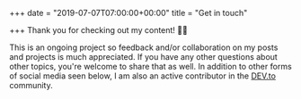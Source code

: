 +++
date = "2019-07-07T07:00:00+00:00"
title = "Get in touch"

+++
Thank you for checking out my content! 👍🏾

This is an ongoing project so feedback and/or collaboration on my posts and projects is much appreciated. If you have any other questions about other topics, you're welcome to share that as well. In addition to other forms of social media seen below, I am also an active contributor in the [DEV.to](https://dev.to/ctg123) community.